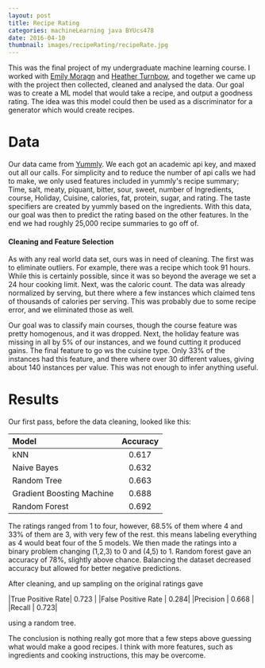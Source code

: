 ```yaml
---
layout: post
title: Recipe Rating
categories: machineLearning java BYUcs478
date: 2016-04-10
thumbnail: images/recipeRating/recipeRate.jpg
---
```


This was the final project of my undergraduate machine learning course. I worked with [Emily Moragn][emilylkn] and [Heather Turnbow][heatherlkn], and together we came up with the project then collected, cleaned and analysed the data. Our goal was to create a ML model that would take a recipe, and output a goodness rating. The idea was this model could then be used as a discriminator for a generator which would create recipes.


Data
======

Our data came from [Yummly](https://developer.yummly.com/). We each got an academic api key, and maxed out all our calls. For simplicity and to reduce the number of api calls we had to make, we only used features included in yummly's recipe summary; Time, salt, meaty, piquant, bitter, sour, sweet, number of Ingredients, course, Holiday, Cuisine, calories, fat, protein, sugar, and rating. The taste specifiers are created by yummly based on the ingredients. With this data, our goal was then to predict the rating based on the other features. In the end we had roughly 25,000 recipe summaries to go off of.

#### Cleaning and Feature Selection ####

As with any real world data set, ours was in need of cleaning. The first was to eliminate outliers. For example, there was a recipe which took 91 hours. While this is certainly possible, since it was so beyond the average we set a 24 hour cooking limit. Next, was the caloric count. The data was already normalized by serving, but there where a few instances which claimed tens of thousands of calories per serving. This was probably due to some recipe error, and we eliminated those as well.

Our goal was to classify main courses, though the course feature was pretty homogenous, and it was dropped. Next, the holiday feature was missing in all by 5% of our instances, and we found cutting it produced gains. The final feature to go ws the cuisine type. Only 33% of the instances had this feature, and there where over 30 different values, giving about 140 instances per value. This was not enough to infer anything useful.   


Results
========

Our first pass, before the data cleaning,  looked like this:

|Model | Accuracy |
|:-----|:--------:|
|kNN | 0.617 |
|Naive Bayes | 0.632|
|Random Tree | 0.663|
|Gradient Boosting Machine| 0.688|
|Random Forest | 0.692 |

The ratings ranged from 1 to four, however, 68.5% of them where 4 and 33% of them are 3, with very few of the rest. this means labeling everything as 4 would beat four of the 5 models. We then made the ratings into a binary problem changing (1,2,3) to 0 and (4,5) to 1. Random forest gave an accuracy of 78%, slightly above chance. Balancing the dataset decreased accuracy but allowed for better negative predictions. 

After cleaning, and up sampling  on the original ratings gave

|True Positive Rate| 0.723 |
|False Positive Rate | 0.284|
|Precision | 0.668 |
|Recall | 0.723|

using a random tree.

The conclusion is nothing really got more that a few steps above guessing what would make a good recipes. I think with more features, such as ingredients and cooking instructions, this may be overcome.

[emilylkn]: https://www.linkedin.com/in/emily-morgan-407510b2/
[heatherlkn]: https://www.linkedin.com/in/heather-turnbow-863b78119/